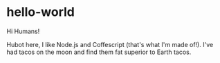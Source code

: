# hello-world
Hi Humans!

Hubot here, I like Node.js and Coffescript (that's what I'm made of!).
I've had tacos on the moon and find them fat superior to Earth tacos.
